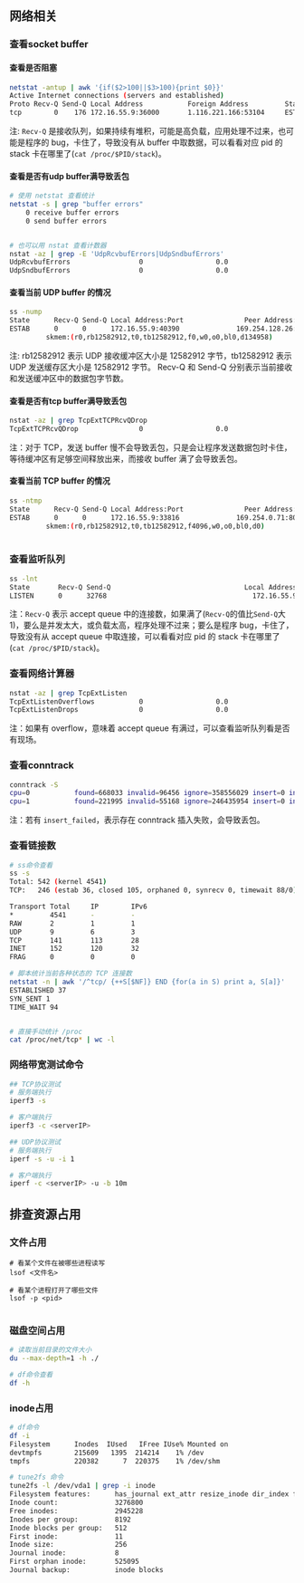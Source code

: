 ## 网络相关
### 查看socket buffer
#### 查看是否阻塞

```bash
netstat -antup | awk '{if($2>100||$3>100){print $0}}'
Active Internet connections (servers and established)
Proto Recv-Q Send-Q Local Address           Foreign Address         State       PID/Program name
tcp        0    176 172.16.55.9:36000       1.116.221.166:53104     ESTABLISHED 414664/sshd: root@p

```
 注: `Recv-Q` 是接收队列，如果持续有堆积，可能是高负载，应用处理不过来，也可能是程序的 bug，卡住了，导致没有从 buffer 中取数据，可以看看对应 pid 的 stack 卡在哪里了(`cat /proc/$PID/stack`)。
#### 查看是否有udp buffer满导致丢包

```bash
# 使用 netstat 查看统计 
netstat -s | grep "buffer errors"
    0 receive buffer errors
    0 send buffer errors


# 也可以用 nstat 查看计数器 
nstat -az | grep -E 'UdpRcvbufErrors|UdpSndbufErrors'
UdpRcvbufErrors                 0                  0.0
UdpSndbufErrors                 0                  0.0


```
#### 查看当前 UDP buffer 的情况

```bash
ss -nump
State      Recv-Q Send-Q Local Address:Port               Peer Address:Port
ESTAB      0      0      172.16.55.9:40390              169.254.128.26:19090               users:(("monitor-agent",pid=8032,fd=10))
         skmem:(r0,rb12582912,t0,tb12582912,f0,w0,o0,bl0,d134958)


```
注:  rb12582912 表示 UDP 接收缓冲区大小是 12582912 字节，tb12582912 表示 UDP 发送缓存区大小是 12582912 字节。
Recv-Q 和 Send-Q 分别表示当前接收和发送缓冲区中的数据包字节数。
#### 查看是否有tcp buffer满导致丢包

```bash
nstat -az | grep TcpExtTCPRcvQDrop
TcpExtTCPRcvQDrop               0                  0.0

```
注：对于 TCP，发送 buffer 慢不会导致丢包，只是会让程序发送数据包时卡住，等待缓冲区有足够空间释放出来，而接收 buffer 满了会导致丢包。
#### 查看当前 TCP buffer 的情况

```bash
ss -ntmp
State      Recv-Q Send-Q Local Address:Port               Peer Address:Port
ESTAB      0      0      172.16.55.9:33816              169.254.0.71:80                  users:(("loglistener",pid=109998,fd=11))
         skmem:(r0,rb12582912,t0,tb12582912,f4096,w0,o0,bl0,d0)
         
```
### 查看监听队列
```bash
ss -lnt
State       Recv-Q Send-Q                                 Local Address:Port                                                Peer Address:Port
LISTEN      0      32768                                    172.16.55.9:31689                                                          *:*

```
注：`Recv-Q` 表示 accept queue 中的连接数，如果满了(`Recv-Q`的值比`Send-Q`大1)，要么是并发太大，或负载太高，程序处理不过来；要么是程序 bug，卡住了，导致没有从 accept queue 中取连接，可以看看对应 pid 的 stack 卡在哪里了(`cat /proc/$PID/stack`)。

### 查看网络计算器
```bash
nstat -az | grep TcpExtListen
TcpExtListenOverflows           0                  0.0
TcpExtListenDrops               0                  0.0

```
注：如果有 overflow，意味着 accept queue 有满过，可以查看监听队列看是否有现场。

### 查看conntrack
```bash
conntrack -S
cpu=0           found=668033 invalid=96456 ignore=358556029 insert=0 insert_failed=118 drop=118 early_drop=0 error=103 search_restart=19338898
cpu=1           found=221995 invalid=55168 ignore=246435954 insert=0 insert_failed=59 drop=59 early_drop=0 error=42 search_restart=15630361

```
注：若有 `insert_failed`，表示存在 conntrack 插入失败，会导致丢包。

### 查看链接数
```bash
# ss命令查看
ss -s
Total: 542 (kernel 4541)
TCP:   246 (estab 36, closed 105, orphaned 0, synrecv 0, timewait 88/0), ports 832

Transport Total     IP        IPv6
*         4541      -         -
RAW       2         1         1
UDP       9         6         3
TCP       141       113       28
INET      152       120       32
FRAG      0         0         0

# 脚本统计当前各种状态的 TCP 连接数
netstat -n | awk '/^tcp/ {++S[$NF]} END {for(a in S) print a, S[a]}'
ESTABLISHED 37
SYN_SENT 1
TIME_WAIT 94


# 直接手动统计 /proc
cat /proc/net/tcp* | wc -l

```

### 网络带宽测试命令
```bash
## TCP协议测试
# 服务端执行
iperf3 -s

# 客户端执行
iperf3 -c <serverIP>

## UDP协议测试
# 服务端执行
iperf -s -u -i 1

# 客户端执行
iperf -c <serverIP> -u -b 10m
```

## 排查资源占用
### 文件占用
```
# 看某个文件在被哪些进程读写
lsof <文件名>

# 看某个进程打开了哪些文件
lsof -p <pid>


```

### 磁盘空间占用
```bash
# 读取当前目录的文件大小
du --max-depth=1 -h ./

# df命令查看
df -h

```

### inode占用
```bash
# df命令
df -i 
Filesystem      Inodes  IUsed   IFree IUse% Mounted on
devtmpfs        215609   1395  214214    1% /dev
tmpfs           220382      7  220375    1% /dev/shm

# tune2fs 命令
tune2fs -l /dev/vda1 | grep -i inode
Filesystem features:      has_journal ext_attr resize_inode dir_index filetype needs_recovery extent 64bit flex_bg sparse_super large_file huge_file uninit_bg dir_nlink extra_isize
Inode count:              3276800
Free inodes:              2945228
Inodes per group:         8192
Inode blocks per group:   512
First inode:              11
Inode size:               256
Journal inode:            8
First orphan inode:       525095
Journal backup:           inode blocks


```









